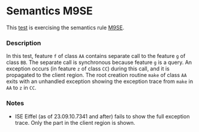 # Semantics M9SE

This [test](.) is exercising the semantics rule [M9SE](../Readme.md).

### Description

In this test, feature `f` of class `AA` contains separate call to the feature `g` of class `BB`. The separate call is synchronous because feature `g` is a query. An exception occurs (in feature `z` of class `CC`) during this call, and it is propagated to the client region. The root creation routine `make` of class `AA` exits with an unhandled exception showing the exception trace from `make` in `AA` to `z` in `CC`.

### Notes

* ISE Eiffel (as of 23.09.10.7341 and after) fails to show the full exception trace. Only the part in the client region is shown.
